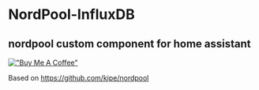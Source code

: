 # NordPool-InfluxDB
## nordpool custom component for home assistant

[!["Buy Me A Coffee"](https://www.buymeacoffee.com/assets/img/custom_images/yellow_img.png)](https://www.buymeacoffee.com/flopp999)

Based on https://github.com/kipe/nordpool
